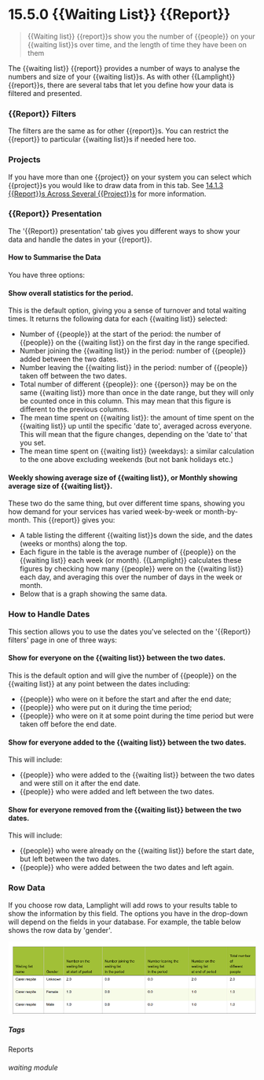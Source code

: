 # 15.5.0 {{Waiting List}} {{Report}}

> {{Waiting list}} {{report}}s show you the number of {{people}} on your {{waiting list}}s over time, and the length of time they have been on them



The {{waiting list}} {{report}} provides a number of ways to analyse the numbers and size of your {{waiting list}}s. As with other {{Lamplight}} {{report}}s, there are several tabs that let you define how your data is filtered and presented.

### {{Report}} Filters

The filters are the same as for other {{report}}s. You can restrict the {{report}} to particular {{waiting list}}s if needed here too.

### Projects

If you have more than one {{project}} on your system you can select which {{project}}s you would like to draw data from in this tab. See [14.1.3  {{Report}}s Across Several {{Project}}s](/help/index/p/14.1.3) for more information.

### {{Report}} Presentation

The '{{Report}} presentation' tab gives you different ways to show your data and handle the dates in your {{report}}.


#### How to Summarise the Data

You have three options:

#### Show overall statistics for the period. 

This is the default option, giving you a sense of turnover and total waiting times. It returns  the following data for each {{waiting list}} selected:

  - Number of {{people}} at the start of the period: the number of {{people}} on the {{waiting list}} on the first day in the range specified.
  - Number joining the {{waiting list}} in the period: number of {{people}} added between the two dates.
  - Number leaving the {{waiting list}} in the period: number of {{people}} taken off between the two dates.
  - Total number of different {{people}}: one {{person}} may be on the same {{waiting list}} more than once in the date range, but they will only be counted once in this column. This may mean that this figure is different to the previous columns.
  - The mean time spent on {{waiting list}}: the amount of time spent on the {{waiting list}} up until the specific 'date to', averaged across everyone. This will mean that the figure changes, depending on the 'date to' that you set.
  - The mean time spent on {{waiting list}} (weekdays): a similar calculation to the one above excluding weekends (but not bank holidays etc.)

#### Weekly showing average size of {{waiting list}}, or Monthly showing average size of {{waiting list}}. 
These two do the same thing, but over different time spans, showing you how demand for your services has varied week-by-week or month-by-month. This {{report}} gives you: 
  - A table listing the different {{waiting list}}s down the side, and the dates (weeks or months) along the top. 
  - Each figure in the table is the average number of {{people}} on the {{waiting list}} each week (or month). {{Lamplight}} calculates these figures by checking how many {{people}} were on the {{waiting list}} each day, and averaging this over the number of days in the week or month. 
  - Below that is a graph showing the same data. 
  
### How to Handle Dates

This section allows you to use the dates you've selected on the '{{Report}} filters' page in one of three ways:

#### Show for everyone on the {{waiting list}} between the two dates. 

This is the default option and will give the number of {{people}} on the {{waiting list}} at any point between the dates including:
  - {{people}} who were on it before the start and after the end date; 
  - {{people}} who were put on it during the time period; 
  - {{people}} who were on it at some point during the time period but were taken off before the end date. 

#### Show for everyone added to the {{waiting list}} between the two dates. 

This will include:
  - {{people}} who were added to the {{waiting list}} between the two dates and were still on it after the end date.
  - {{people}} who were added and left between the two dates.

#### Show for everyone removed from the {{waiting list}} between the two dates. 

This will include:
  - {{people}} who were already on the {{waiting list}} before the start date, but left between the two dates.
  - {{people}} who were added between the two dates and left again.
  
### Row Data
If you choose row data, Lamplight will add rows to your results table to show the information by this field. The options you have in the drop-down will depend on the fields in your database. For example, the table below shows the row data by 'gender'. 

![{{Waiting List}} {{Report}} Rows Gender](14.5.0a.png)


##### Tags
Reports

###### waiting module
